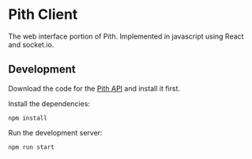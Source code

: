 # Pith Client

The web interface portion of Pith. Implemented in javascript using React and socket.io.

## Development

Download the code for the [Pith API](https://github.com/rainflame/pith-api) and install it first.

Install the dependencies:

```
npm install
```

Run the development server:

```
npm run start
```
